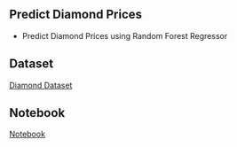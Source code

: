 ## Predict Diamond Prices
- Predict Diamond Prices using Random Forest Regressor

## Dataset
[Diamond Dataset](https://github.com/Asma-Nasr/Machine-Learning-Projects/blob/main/Predict%20Diamond%20Prices/diamonds.csv)

## Notebook
[Notebook](https://github.com/Asma-Nasr/Machine-Learning-Projects/blob/main/Predict%20Diamond%20Prices/Predict%20Diamond%20Prices.ipynb)
